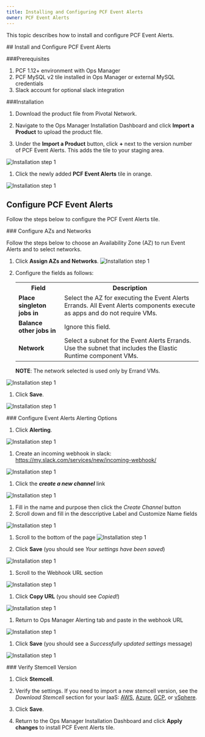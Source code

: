 ```yaml
---
title: Installing and Configuring PCF Event Alerts
owner: PCF Event Alerts
---
```


This topic describes how to install and configure PCF Event Alerts.

##<a id='install'></a> Install and Configure PCF Event Alerts

###Prerequisites

1. PCF 1.12+ environment with Ops Manager
1. PCF MySQL v2 tile installed in Ops Manager or external MySQL credentials
1. Slack account for optional slack integration


###Installation


1. Download the product file from Pivotal Network.

1. Navigate to the Ops Manager Installation Dashboard and click **Import a Product** to upload the product file. 

1. Under the **Import a Product** button, click **+** next to the version number of PCF Event Alerts.
This adds the tile to your staging area.

![Installation step 1](img/install-step-1.png)

1. Click the newly added **PCF Event Alerts** tile in orange.

![Installation step 1](img/install-step-2.png)



## <a id="config-tile"></a> Configure PCF Event Alerts

Follow the steps below to configure the PCF Event Alerts tile.

###<a id="azs"></a> Configure AZs and Networks

Follow the steps below to choose an Availability Zone (AZ) to run Event Alerts and to select networks.

1. Click **Assign AZs and Networks**.
![Installation step 1](img/install-step-3.png)

1. Configure the fields as follows:

    <table class="nice">
      <tr>
        <th>Field</th>
        <th>Description</th>
      </tr>
      <tr>
        <td><strong>Place singleton jobs in</strong></td>
        <td>Select the AZ for executing the Event Alerts Errands. All Event Alerts components execute as apps and do not require VMs.</td>
      </tr>
      <tr><td><strong>Balance other jobs in</strong></td>
          <td>Ignore this field.</td>
      </tr>
      <tr>
        <td><strong>Network</strong></td>
        <td>Select a subnet for the Event Alerts Errands. Use the subnet that includes the Elastic Runtime component VMs.</td>
      </tr>
    </table>

    <p class="note"><strong>NOTE</strong>: The network selected is used only by Errand VMs.</p>

![Installation step 1](img/install-step-4.png)

1. Click **Save**.

![Installation step 1](img/install-step-5.png)



###<a id="event-alerts-alerting-config"></a> Configure Event Alerts Alerting Options

1. Click **Alerting**.

![Installation step 1](img/install-step-6.png)

1. Create an incoming webhook in slack: <https://my.slack.com/services/new/incoming-webhook/>

![Installation step 1](img/install-step-8.png)

1. Click the _**create a new channel**_ link

![Installation step 1](img/install-step-9.png)

1. Fill in the name and purpose then click the _Create Channel_ button
1. Scroll down and fill in the desccriptive Label and Customize Name fields

![Installation step 1](img/install-step-10a.png)  

1. Scroll to the bottom of the page
![Installation step 1](img/install-step-10b.png)  

1. Click **Save** (you should see _Your settings have been saved_)

![Installation step 1](img/install-step-10c.png)  

1. Scroll to the Webhook URL section

![Installation step 1](img/install-step-10d.png)  

1. Click **Copy URL** (you should see _Copied!_)

![Installation step 1](img/install-step-10e.png)  

1. Return to Ops Manager Alerting tab and paste in the webhook URL

![Installation step 1](img/install-step-11.png)  

1. Click **Save** (you should see a _Successfully updated settings_ message)

![Installation step 1](img/install-step-12.png)  




###<a id="stemcell"></a> Verify Stemcell Version

1. Click **Stemcell**.

1. Verify the settings. If you need to import a new stemcell version, see the _Download Stemcell_ section for your IaaS:
   [AWS](https://docs.pivotal.io/pivotalcf/customizing/cloudform-er-config.html#stemcell),
   [Azure](https://docs.pivotal.io/pivotalcf/customizing/azure-er-config.html#stemcell),
   [GCP](https://docs.pivotal.io/pivotalcf/customizing/gcp-er-config.html#stemcell), or
   [vSphere](https://docs.pivotal.io/pivotalcf/customizing/config-er-vmware.html#stemcell).

1. Click **Save**.

1. Return to the Ops Manager Installation Dashboard and click **Apply changes** to install PCF Event Alerts tile.
